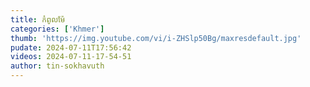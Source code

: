 ```yaml
---
title: កំពូលម៉ែ
categories: ['Khmer']
thumb: 'https://img.youtube.com/vi/i-ZHSlp50Bg/maxresdefault.jpg'
pudate: 2024-07-11T17:56:42
videos: 2024-07-11-17-54-51
author: tin-sokhavuth
---
```

